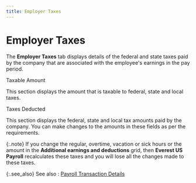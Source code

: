 ```yaml
---
title: Employer Taxes
---
```


# Employer Taxes


The **Employer Taxes** tab displays  details of the federal and state taxes paid by the company that are associated  with the employee's earnings in the pay period.


Taxable Amount


This section displays the amount that is taxable to federal, state and  local taxes.


Taxes Deducted


This section displays the federal, state and local tax amounts paid  by the company. You can make changes to the amounts in these fields as  per the requirements.


{:.note}
If you change the regular, overtime, vacation  or sick hours or the amount in the **Additional 
 earnings and deductions** grid, then **Everest 
 US Payroll** recalculates these taxes and you will lose all the changes  made to these taxes.


{:.see_also}
See also
: [Payroll  Transaction Details]({{site.prl_baseurl}}/payroll-process/transaction-details/the_payroll_transactions_profile.html)
